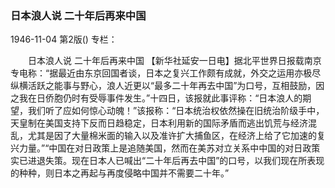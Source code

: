 ### 日本浪人说  二十年后再来中国

1946-11-04
第2版()
专栏：

　　日本浪人说
    二十年后再来中国
    【新华社延安一日电】据北平世界日报载南京专电称：“据最近由东京回国者谈，日本之复兴工作颇有成就，外交之运用亦极尽纵横活跃之能事与野心，浪人近更以“最多二十年再去中国”为口号，互相鼓励，因之我在日侨胞仍时有受辱事件发生。”十四日，该报就此事评称：“日本浪人的期望，我们听了应如何惊心动魄！”该报称：“日本统治权依然操在旧统治阶级手中，天皇制在美国支持下反而日趋稳定，日本利用新的国际矛盾而逃出饥荒与经济混乱，尤其是因了大量棉米面的输入以及准许扩大捕鱼区，在经济上给了它加速的复兴力量。”“中国在对日政策上是追随美国，然而在美苏对立关系中中国的对日政策实已进退失策。现在日本人已喊出“二十年后再去中国”的口号，以我们现在所表现的种种，则日本之再起与再度侵略中国并不需要二十年。”
